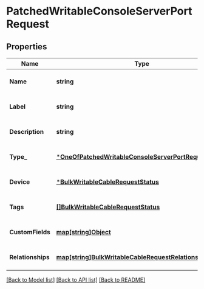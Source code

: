# PatchedWritableConsoleServerPortRequest

## Properties
Name | Type | Description | Notes
------------ | ------------- | ------------- | -------------
**Name** | **string** |  | [optional] [default to null]
**Label** | **string** | Physical label | [optional] [default to null]
**Description** | **string** |  | [optional] [default to null]
**Type_** | [***OneOfPatchedWritableConsoleServerPortRequestType_**](OneOfPatchedWritableConsoleServerPortRequestType_.md) | Physical port type | [optional] [default to null]
**Device** | [***BulkWritableCableRequestStatus**](BulkWritableCableRequest_status.md) |  | [optional] [default to null]
**Tags** | [**[]BulkWritableCableRequestStatus**](BulkWritableCableRequest_status.md) |  | [optional] [default to null]
**CustomFields** | [**map[string]Object**](.md) |  | [optional] [default to null]
**Relationships** | [**map[string]BulkWritableCableRequestRelationships**](BulkWritableCableRequest_relationships.md) |  | [optional] [default to null]

[[Back to Model list]](../README.md#documentation-for-models) [[Back to API list]](../README.md#documentation-for-api-endpoints) [[Back to README]](../README.md)

